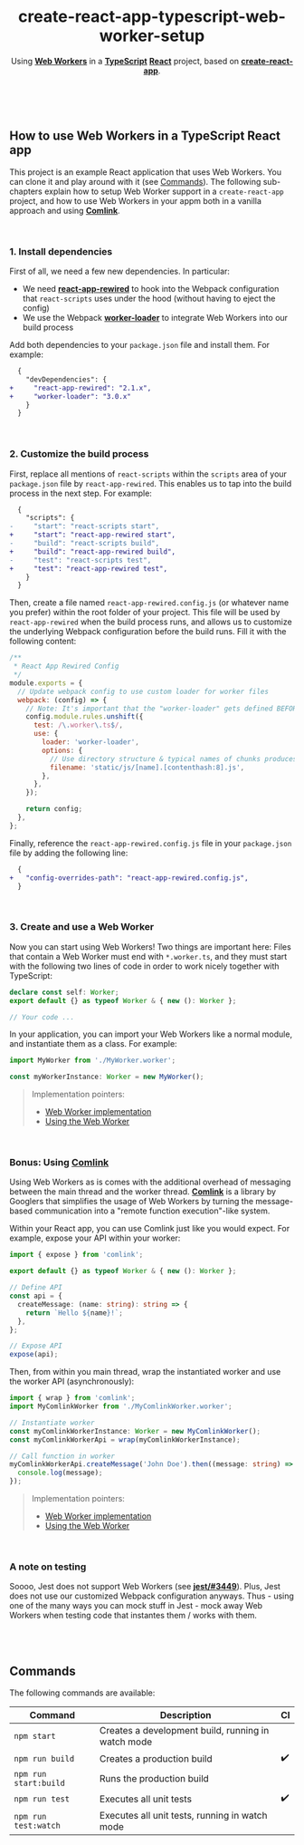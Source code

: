 <div align="center">

# create-react-app-typescript-web-worker-setup

Using **[Web Workers](https://developer.mozilla.org/en-US/docs/Web/API/Web_Workers_API/Using_web_workers)** in a
**[TypeScript](https://github.com/microsoft/TypeScript)** **[React](https://github.com/facebook/react)** project, based on
**[create-react-app](https://github.com/facebook/create-react-app)**.

</div>

<br><br><br>

## How to use Web Workers in a TypeScript React app

This project is an example React application that uses Web Workers. You can clone it and play around with it (see [Commands](#commands)).
The following sub-chapters explain how to setup Web Worker support in a `create-react-app` project, and how to use Web Workers in your appm
both in a vanilla approach and using **[Comlink](https://github.com/GoogleChromeLabs/comlink)**.

<br>

### 1. Install dependencies

First of all, we need a few new dependencies. In particular:

- We need **[react-app-rewired](https://github.com/timarney/react-app-rewired)** to hook into the Webpack configuration that `react-scripts`
  uses under the hood (without having to eject the config)
- We use the Webpack **[worker-loader](https://github.com/webpack-contrib/worker-loader)** to integrate Web Workers into our build process

Add both dependencies to your `package.json` file and install them. For example:

```diff
  {
    "devDependencies": {
+     "react-app-rewired": "2.1.x",
+     "worker-loader": "3.0.x"
    }
  }
```

<br>

### 2. Customize the build process

First, replace all mentions of `react-scripts` within the `scripts` area of your `package.json` file by `react-app-rewired`. This enables us
to tap into the build process in the next step. For example:

```diff
  {
    "scripts": {
-     "start": "react-scripts start",
+     "start": "react-app-rewired start",
-     "build": "react-scripts build",
+     "build": "react-app-rewired build",
-     "test": "react-scripts test",
+     "test": "react-app-rewired test",
    }
  }
```

Then, create a file named `react-app-rewired.config.js` (or whatever name you prefer) within the root folder of your project. This file will
be used by `react-app-rewired` when the build process runs, and allows us to customize the underlying Webpack configuration before the build
runs. Fill it with the following content:

```js
/**
 * React App Rewired Config
 */
module.exports = {
  // Update webpack config to use custom loader for worker files
  webpack: (config) => {
    // Note: It's important that the "worker-loader" gets defined BEFORE the TypeScript loader!
    config.module.rules.unshift({
      test: /\.worker\.ts$/,
      use: {
        loader: 'worker-loader',
        options: {
          // Use directory structure & typical names of chunks produces by "react-scripts"
          filename: 'static/js/[name].[contenthash:8].js',
        },
      },
    });

    return config;
  },
};
```

Finally, reference the `react-app-rewired.config.js` file in your `package.json` file by adding the following line:

```diff
  {
+   "config-overrides-path": "react-app-rewired.config.js",
  }
```

<br>

### 3. Create and use a Web Worker

Now you can start using Web Workers! Two things are important here: Files that contain a Web Worker must end with `*.worker.ts`, and they
must start with the following two lines of code in order to work nicely together with TypeScript:

```ts
declare const self: Worker;
export default {} as typeof Worker & { new (): Worker };

// Your code ...
```

In your application, you can import your Web Workers like a normal module, and instantiate them as a class. For example:

```ts
import MyWorker from './MyWorker.worker';

const myWorkerInstance: Worker = new MyWorker();
```

> Implementation pointers:
>
> - [Web Worker implementation](https://github.com/dominique-mueller/react-web-worker-experiment/blob/master/src/MyWorker.worker.ts)
> - [Using the Web Worker](https://github.com/dominique-mueller/react-web-worker-experiment/blob/master/src/App.tsx#L9)

<br>

### Bonus: Using [Comlink](https://github.com/GoogleChromeLabs/comlink)

Using Web Workers as is comes with the additional overhead of messaging between the main thread and the worker thread.
**[Comlink](https://github.com/GoogleChromeLabs/comlink)** is a library by Googlers that simplifies the usage of Web Workers by turning
the message-based communication into a "remote function execution"-like system.

Within your React app, you can use Comlink just like you would expect. For example, expose your API within your worker:

```ts
import { expose } from 'comlink';

export default {} as typeof Worker & { new (): Worker };

// Define API
const api = {
  createMessage: (name: string): string => {
    return `Hello ${name}!`;
  },
};

// Expose API
expose(api);
```

Then, from within you main thread, wrap the instantiated worker and use the worker API (asynchronously):

```ts
import { wrap } from 'comlink';
import MyComlinkWorker from './MyComlinkWorker.worker';

// Instantiate worker
const myComlinkWorkerInstance: Worker = new MyComlinkWorker();
const myComlinkWorkerApi = wrap(myComlinkWorkerInstance);

// Call function in worker
myComlinkWorkerApi.createMessage('John Doe').then((message: string) => {
  console.log(message);
});
```

> Implementation pointers:
>
> - [Web Worker implementation](https://github.com/dominique-mueller/react-web-worker-experiment/blob/master/src/MyComlinkWorker.worker.ts)
> - [Using the Web Worker](https://github.com/dominique-mueller/react-web-worker-experiment/blob/master/src/App.tsx#L14)

<br>

### A note on testing

Soooo, Jest does not support Web Workers (see **[jest/#3449](https://github.com/facebook/jest/issues/3449)**). Plus, Jest does not use our
customized Webpack configuration anyways. Thus - using one of the many ways you can mock stuff in Jest - mock away Web Workers when testing
code that instantes them / works with them.

<br><br>

## Commands

The following commands are available:

| Command               | Description                                        | CI                 |
| --------------------- | -------------------------------------------------- | ------------------ |
| `npm start`           | Creates a development build, running in watch mode |                    |
| `npm run build`       | Creates a production build                         | :heavy_check_mark: |
| `npm run start:build` | Runs the production build                          |                    |
| `npm run test`        | Executes all unit tests                            | :heavy_check_mark: |
| `npm run test:watch`  | Executes all unit tests, running in watch mode     |                    |
